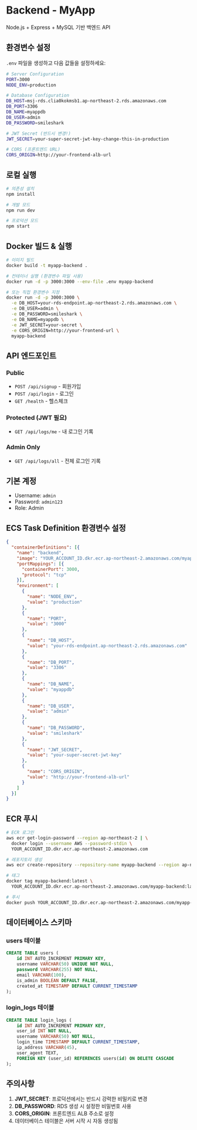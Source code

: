# Backend - MyApp

Node.js + Express + MySQL 기반 백엔드 API

## 환경변수 설정

`.env` 파일을 생성하고 다음 값들을 설정하세요:

```bash
# Server Configuration
PORT=3000
NODE_ENV=production

# Database Configuration
DB_HOST=msj-rds.clia0kokmsb1.ap-northeast-2.rds.amazonaws.com
DB_PORT=3306
DB_NAME=myappdb
DB_USER=admin
DB_PASSWORD=smileshark

# JWT Secret (반드시 변경!)
JWT_SECRET=your-super-secret-jwt-key-change-this-in-production

# CORS (프론트엔드 URL)
CORS_ORIGIN=http://your-frontend-alb-url
```

## 로컬 실행

```bash
# 의존성 설치
npm install

# 개발 모드
npm run dev

# 프로덕션 모드
npm start
```

## Docker 빌드 & 실행

```bash
# 이미지 빌드
docker build -t myapp-backend .

# 컨테이너 실행 (환경변수 파일 사용)
docker run -d -p 3000:3000 --env-file .env myapp-backend

# 또는 직접 환경변수 지정
docker run -d -p 3000:3000 \
  -e DB_HOST=your-rds-endpoint.ap-northeast-2.rds.amazonaws.com \
  -e DB_USER=admin \
  -e DB_PASSWORD=smileshark \
  -e DB_NAME=myappdb \
  -e JWT_SECRET=your-secret \
  -e CORS_ORIGIN=http://your-frontend-url \
  myapp-backend
```

## API 엔드포인트

### Public
- `POST /api/signup` - 회원가입
- `POST /api/login` - 로그인
- `GET /health` - 헬스체크

### Protected (JWT 필요)
- `GET /api/logs/me` - 내 로그인 기록

### Admin Only
- `GET /api/logs/all` - 전체 로그인 기록

## 기본 계정

- Username: `admin`
- Password: `admin123`
- Role: Admin

## ECS Task Definition 환경변수 설정

```json
{
  "containerDefinitions": [{
    "name": "backend",
    "image": "YOUR_ACCOUNT_ID.dkr.ecr.ap-northeast-2.amazonaws.com/myapp-backend:latest",
    "portMappings": [{
      "containerPort": 3000,
      "protocol": "tcp"
    }],
    "environment": [
      {
        "name": "NODE_ENV",
        "value": "production"
      },
      {
        "name": "PORT",
        "value": "3000"
      },
      {
        "name": "DB_HOST",
        "value": "your-rds-endpoint.ap-northeast-2.rds.amazonaws.com"
      },
      {
        "name": "DB_PORT",
        "value": "3306"
      },
      {
        "name": "DB_NAME",
        "value": "myappdb"
      },
      {
        "name": "DB_USER",
        "value": "admin"
      },
      {
        "name": "DB_PASSWORD",
        "value": "smileshark"
      },
      {
        "name": "JWT_SECRET",
        "value": "your-super-secret-jwt-key"
      },
      {
        "name": "CORS_ORIGIN",
        "value": "http://your-frontend-alb-url"
      }
    ]
  }]
}
```

## ECR 푸시

```bash
# ECR 로그인
aws ecr get-login-password --region ap-northeast-2 | \
  docker login --username AWS --password-stdin \
  YOUR_ACCOUNT_ID.dkr.ecr.ap-northeast-2.amazonaws.com

# 레포지토리 생성
aws ecr create-repository --repository-name myapp-backend --region ap-northeast-2

# 태그
docker tag myapp-backend:latest \
  YOUR_ACCOUNT_ID.dkr.ecr.ap-northeast-2.amazonaws.com/myapp-backend:latest

# 푸시
docker push YOUR_ACCOUNT_ID.dkr.ecr.ap-northeast-2.amazonaws.com/myapp-backend:latest
```

## 데이터베이스 스키마

### users 테이블
```sql
CREATE TABLE users (
    id INT AUTO_INCREMENT PRIMARY KEY,
    username VARCHAR(50) UNIQUE NOT NULL,
    password VARCHAR(255) NOT NULL,
    email VARCHAR(100),
    is_admin BOOLEAN DEFAULT FALSE,
    created_at TIMESTAMP DEFAULT CURRENT_TIMESTAMP
);
```

### login_logs 테이블
```sql
CREATE TABLE login_logs (
    id INT AUTO_INCREMENT PRIMARY KEY,
    user_id INT NOT NULL,
    username VARCHAR(50) NOT NULL,
    login_time TIMESTAMP DEFAULT CURRENT_TIMESTAMP,
    ip_address VARCHAR(45),
    user_agent TEXT,
    FOREIGN KEY (user_id) REFERENCES users(id) ON DELETE CASCADE
);
```

## 주의사항

1. **JWT_SECRET**: 프로덕션에서는 반드시 강력한 비밀키로 변경
2. **DB_PASSWORD**: RDS 생성 시 설정한 비밀번호 사용
3. **CORS_ORIGIN**: 프론트엔드 ALB 주소로 설정
4. 데이터베이스 테이블은 서버 시작 시 자동 생성됨
